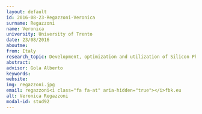 ```yaml
---
layout: default 
id: 2016-08-23-Regazzoni-Veronica
surname: Regazzoni
name: Veronica
university: University of Trento
date: 23/08/2016
aboutme: 
from: Italy
research_topic: Development, optimization and utilization of Silicon Photomultipliers (SiPM) devices as radiation detector in fields of proton for radiotherapy
abstract: 
advisor: Gola Alberto
keywords: 
website: 
img: regazzoni.jpg
email: regazzoni<i class="fa fa-at" aria-hidden="true"></i>fbk.eu
alt: Veronica Regazzoni
modal-id: stud92
---
```

